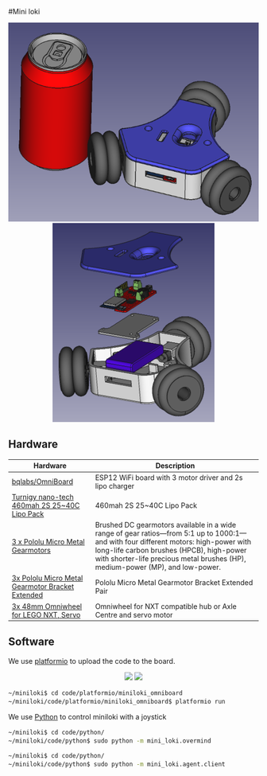 #Mini loki

<p align="center">
<img src="loki.png" height="400">
<img src="loki_2.png" height="400">
</p>

## Hardware

| Hardware  | Description |
| ------------- | ------------- |
| [bqlabs/OmniBoard](https://github.com/bqlabs/OmniBoard/tree/develop) | ESP12 WiFi board with 3 motor driver and 2s lipo charger |
| [Turnigy nano-tech 460mah 2S 25~40C Lipo Pack](http://www.hobbyking.com/hobbyking/store/uh_viewItem.asp?idProduct=11896) | 460mah 2S 25~40C Lipo Pack |
| [3 x Pololu Micro Metal Gearmotors](https://www.pololu.com/category/60/micro-metal-gearmotors) | Brushed DC gearmotors available in a wide range of gear ratios—from 5:1 up to 1000:1—and with four different motors: high-power with long-life carbon brushes (HPCB), high-power with shorter-life precious metal brushes (HP), medium-power (MP), and low-power. |
| [3x Pololu Micro Metal Gearmotor Bracket Extended](https://www.pololu.com/product/1089) | Pololu Micro Metal Gearmotor Bracket Extended Pair |
| [3x 48mm Omniwheel for LEGO NXT, Servo](http://www.nexusrobot.com/product.php?id_product=82) | Omniwheel for NXT compatible hub or Axle Centre and servo motor |

## Software

We use [platformio](http://platformio.org/) to upload the code to the board.

<p align="center">
<img src="http://cdn.platformio.org/images/platformio-logo.17fdc3bc.png" width="80">
<img src="https://www.python.org/static/community_logos/python-powered-w-200x80.png" >
</p>

```bash
~/miniloki$ cd code/platformio/miniloki_omniboard
~/miniloki/code/platformio/miniloki_omniboard$ platformio run
```

We use [Python](https://www.python.org/) to control miniloki with a joystick

```bash
~/miniloki$ cd code/python/
~/miniloki/code/python$ sudo python -m mini_loki.overmind
```

```bash
~/miniloki$ cd code/python/
~/miniloki/code/python$ sudo python -m mini_loki.agent.client
```
